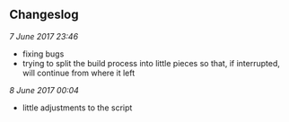 ## Changeslog

*7 June 2017 23:46*

* fixing bugs
* trying to split the build process into little pieces so that, if interrupted, will continue from where it left

*8 June 2017 00:04*
* little adjustments to the script
